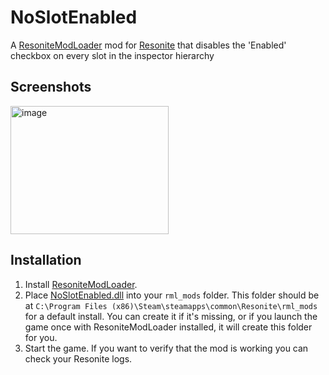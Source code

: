 # NoSlotEnabled

A [ResoniteModLoader](https://github.com/resonite-modding-group/ResoniteModLoader) mod for [Resonite](https://resonite.com/) that disables the 'Enabled' checkbox on every slot in the inspector hierarchy 

## Screenshots
<img width="253" height="205" alt="image" src="https://github.com/user-attachments/assets/1441c410-e400-4083-9399-749a913f357a" />

## Installation
1. Install [ResoniteModLoader](https://github.com/resonite-modding-group/ResoniteModLoader).
1. Place [NoSlotEnabled.dll](https://github.com/XDelta/NoSlotEnabled/releases/latest/download/NoSlotEnabled.dll) into your `rml_mods` folder. This folder should be at `C:\Program Files (x86)\Steam\steamapps\common\Resonite\rml_mods` for a default install. You can create it if it's missing, or if you launch the game once with ResoniteModLoader installed, it will create this folder for you.
1. Start the game. If you want to verify that the mod is working you can check your Resonite logs.
